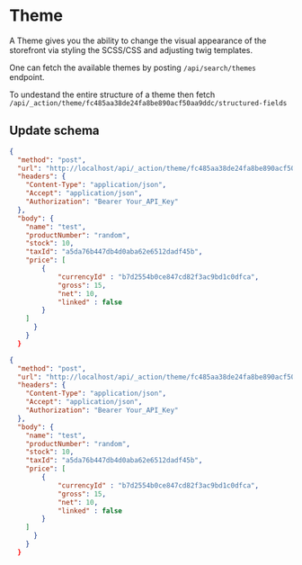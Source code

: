 # Theme

A Theme gives you the ability to change the visual appearance of the storefront via styling the SCSS/CSS and adjusting twig templates. 

One can fetch the available themes by posting `/api/search/themes` endpoint.

To undestand the entire structure of a theme then fetch `/api/_action/theme/fc485aa38de24fa8be890acf50aa9ddc/structured-fields`

## Update schema

```json http
{
  "method": "post",
  "url": "http://localhost/api/_action/theme/fc485aa38de24fa8be890acf50aa9ddc",
  "headers": {
    "Content-Type": "application/json",
    "Accept": "application/json",
    "Authorization": "Bearer Your_API_Key"
  },
  "body": {
    "name": "test",
    "productNumber": "random",
    "stock": 10,
    "taxId": "a5da76b447db4d0aba62e6512dadf45b",
    "price": [
        {
            "currencyId" : "b7d2554b0ce847cd82f3ac9bd1c0dfca", 
            "gross": 15, 
            "net": 10, 
            "linked" : false
        }
    ]
      }
    }
  }
```



```json http
{
  "method": "post",
  "url": "http://localhost/api/_action/theme/fc485aa38de24fa8be890acf50aa9ddc/assign/98432def39fc4624b33213a56b8c944d",
  "headers": {
    "Content-Type": "application/json",
    "Accept": "application/json",
    "Authorization": "Bearer Your_API_Key"
  },
  "body": {
    "name": "test",
    "productNumber": "random",
    "stock": 10,
    "taxId": "a5da76b447db4d0aba62e6512dadf45b",
    "price": [
        {
            "currencyId" : "b7d2554b0ce847cd82f3ac9bd1c0dfca", 
            "gross": 15, 
            "net": 10, 
            "linked" : false
        }
    ]
      }
    }
  }
```